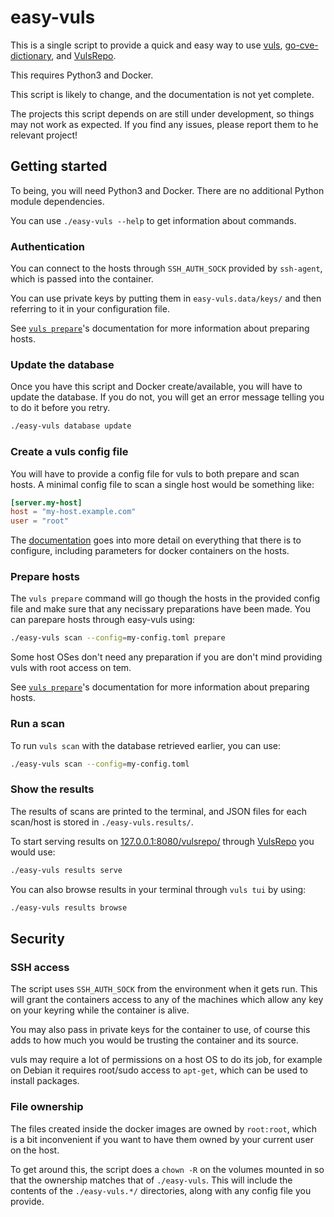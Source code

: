 # easy-vuls

This is a single script to provide a quick and easy way to use
[vuls](https://hub.docker.com/r/vuls/vuls/),
[go-cve-dictionary](https://hub.docker.com/r/vuls/go-cve-dictionary/), and
[VulsRepo](https://github.com/usiusi360/vulsrepo).

This requires Python3 and Docker.

This script is likely to change, and the documentation is not yet complete.

The projects this script depends on are still under development, so things may
not work as expected. If you find any issues, please report them to he relevant
project!


## Getting started
To being, you will need Python3 and Docker. There are no additional Python
module dependencies.

You can use `./easy-vuls --help` to get information about commands.


### Authentication
You can connect to the hosts through `SSH_AUTH_SOCK` provided by `ssh-agent`,
which is passed into the container.

You can use private keys by putting them in `easy-vuls.data/keys/` and then
referring to it in your configuration file.

See [`vuls prepare`](https://github.com/future-architect/vuls#usage-prepare)'s
documentation for more information about preparing hosts.


### Update the database
Once you have this script and Docker create/available, you will have to update
the database. If you do not, you will get an error message telling you to do it
before you retry.
```bash
./easy-vuls database update
```

### Create a vuls config file
You will have to provide a config file for vuls to both prepare and scan hosts. A minimal config file to scan a single host would be something like:
```toml
[server.my-host]
host = "my-host.example.com"
user = "root"
```

The [documentation](https://github.com/future-architect/vuls#configuration)
goes into more detail on everything that there is to configure, including
parameters for docker containers on the hosts.


### Prepare hosts
The `vuls prepare` command will go though the hosts in the provided config file
and make sure that any necissary preparations have been made. You can parepare
hosts through easy-vuls using:
```bash
./easy-vuls scan --config=my-config.toml prepare
```

Some host OSes don't need any preparation if you are don't mind providing vuls
with root access on tem.

See [`vuls prepare`](https://github.com/future-architect/vuls#usage-prepare)'s
documentation for more information about preparing hosts.


### Run a scan
To run `vuls scan` with the database retrieved earlier, you can use:
```bash
./easy-vuls scan --config=my-config.toml
```


### Show the results
The results of scans are printed to the terminal, and JSON files for each
scan/host is stored in `./easy-vuls.results/`.

To start serving results on [127.0.0.1:8080/vulsrepo/](127.0.0.1:8080/vulsrepo/) through [VulsRepo](https://github.com/usiusi360/vulsrepo)
you would use:
```bash
./easy-vuls results serve
```

You can also browse results in your terminal through `vuls tui` by using:
```bash
./easy-vuls results browse
```


## Security
### SSH access
The script uses `SSH_AUTH_SOCK` from the environment when it gets run. This
will grant the containers access to any of the machines which allow any key on
your keyring while the container is alive.

You may also pass in private keys for the container to use, of course this adds
to how much you would be trusting the container and its source.

vuls may require a lot of permissions on a host OS to do its job, for example
on Debian it requires root/sudo access to `apt-get`, which can be used to
install packages.

### File ownership
The files created inside the docker images are owned by `root:root`, which is
a bit inconvenient if you want to have them owned by your current user on the
host.

To get around this, the script does a `chown -R` on the volumes mounted in so
that the ownership matches that of `./easy-vuls`. This will include the contents of the `./easy-vuls.*/` directories, along with any config file you provide.
